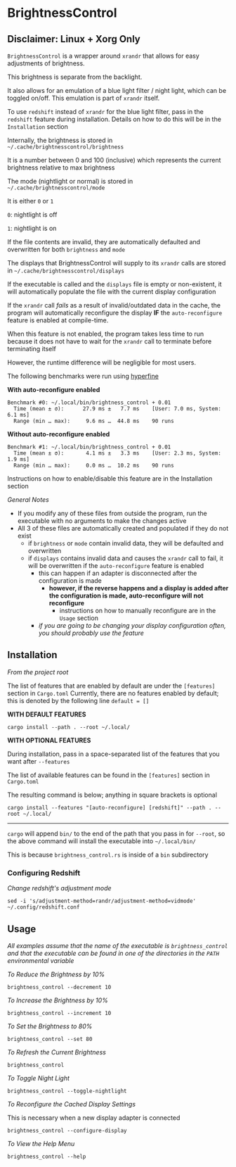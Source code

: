 # BrightnessControl

## Disclaimer: Linux + Xorg Only

`BrightnessControl` is a wrapper around `xrandr` that allows for easy adjustments of brightness.

This brightness is separate from the backlight.

It also allows for an emulation of a blue light filter / night light, which can be toggled on/off. This emulation is part of `xrandr` itself.

To use `redshift` instead of `xrandr` for the blue light filter, pass in the `redshift` feature during installation. Details on how to do this will be in the `Installation` section

Internally, the brightness is stored in `~/.cache/brightnesscontrol/brightness`

It is a number between 0 and 100 (inclusive) which represents the current brightness relative to max brightness

The mode (nightlight or normal) is stored in `~/.cache/brightnesscontrol/mode`

It is either `0` or `1`

`0`: nightlight is off

`1`: nightlight is on

If the file contents are invalid, they are automatically defaulted and overwritten for both `brightness` and `mode`

The displays that BrightnessControl will supply to its `xrandr` calls are stored in `~/.cache/brightnesscontrol/displays`

If the executable is called and the `displays` file is empty or non-existent, it will automatically populate the file with the current display configuration

If the `xrandr` call *fails* as a result of invalid/outdated data in the cache, the program will automatically reconfigure the display **IF** the `auto-reconfigure` feature is enabled at compile-time.

When this feature is not enabled, the program takes less time to run because it does not have to wait for the `xrandr` call to terminate before terminating itself

However, the runtime difference will be negligible for most users.

The following benchmarks were run using [hyperfine](https://github.com/sharkdp/hyperfine)

**With auto-reconfigure enabled**
```
Benchmark #0: ~/.local/bin/brightness_control + 0.01
  Time (mean ± σ):      27.9 ms ±   7.7 ms    [User: 7.0 ms, System: 6.1 ms]
  Range (min … max):     9.6 ms …  44.8 ms    90 runs
```

**Without auto-reconfigure enabled**
```
Benchmark #1: ~/.local/bin/brightness_control + 0.01
  Time (mean ± σ):       4.1 ms ±   3.3 ms    [User: 2.3 ms, System: 1.9 ms]
  Range (min … max):     0.0 ms …  10.2 ms    90 runs
```

Instructions on how to enable/disable this feature are in the Installation section

_General Notes_
* If you modify any of these files from outside the program, run the executable with no arguments to make the changes active
* All 3 of these files are automatically created and populated if they do not exist
  * if `brightness` or `mode` contain invalid data, they will be defaulted and overwritten
  * if `displays` contains invalid data and causes the `xrandr` call to fail, it will be overwritten if the `auto-reconfigure` feature is enabled
    * this can happen if an adapter is disconnected after the configuration is made
      * **however, if the reverse happens and a display is added after the configuration is made, auto-reconfigure will not reconfigure**
        * instructions on how to manually reconfigure are in the `Usage` section
    * *if you are going to be changing your display configuration often, you should probably use the feature*

## Installation
*From the project root*

The list of features that are enabled by default are under the `[features]` section in `Cargo.toml`
Currently, there are no features enabled by default; this is denoted by the following line
`default = []`

**WITH DEFAULT FEATURES**
```
cargo install --path . --root ~/.local/
```

**WITH OPTIONAL FEATURES**

During installation, pass in a space-separated list of the features that you want after `--features`

The list of available features can be found in the `[features]` section in `Cargo.toml`

The resulting command is below; anything in square brackets is optional
```
cargo install --features "[auto-reconfigure] [redshift]" --path . --root ~/.local/
```

***

`cargo` will append `bin/` to the end of the path that you pass in for `--root`, so the above command will install the executable into `~/.local/bin/`

This is because `brightness_control.rs` is inside of a `bin` subdirectory

### Configuring Redshift
*Change redshift's adjustment mode*
```
sed -i 's/adjustment-method=randr/adjustment-method=vidmode' ~/.config/redshift.conf
```

## Usage
*All examples assume that the name of the executable is `brightness_control` and that the executable can be found in one of the directories in the `PATH` environmental variable*

*To Reduce the Brightness by 10%*
```
brightness_control --decrement 10
```

*To Increase the Brightness by 10%*
```
brightness_control --increment 10
```

*To Set the Brightness to 80%*
```
brightness_control --set 80
```

*To Refresh the Current Brightness*
```
brightness_control
```

*To Toggle Night Light*
```
brightness_control --toggle-nightlight
```

*To Reconfigure the Cached Display Settings*

This is necessary when a new display adapter is connected
```
brightness_control --configure-display
```

*To View the Help Menu*
```
brightness_control --help
```
